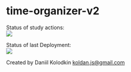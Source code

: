 # time-organizer-v2

Status of study actions: <br>
<img src="https://github.com/koldanJS/time-organizer-v2/workflows/study-actions/badge.svg?branch=master" ><br>

Status of last Deployment: <br>
<img src="https://github.com/koldanJS/time-organizer-v2/workflows/CI-CD-Pipeline-to-AWS-ElasticBeastalk/badge.svg?branch=master" ><br>

Created by Daniil Kolodkin <koldan.js@gmail.com>
